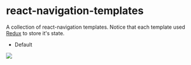 # react-navigation-templates

A collection of react-navigation templates. Notice that each template used [Redux](https://github.com/reactjs/react-redux) to store it's state.

* Default

![](https://ws1.sinaimg.cn/mw690/962a6dfegy1fo6ikz2i2kj212008o3zn.jpg)


